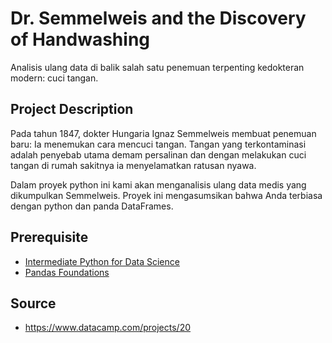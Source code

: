 # Dr. Semmelweis and the Discovery of Handwashing

Analisis ulang data di balik salah satu penemuan terpenting kedokteran modern: cuci tangan.

## Project Description

Pada tahun 1847, dokter Hungaria Ignaz Semmelweis membuat penemuan baru: Ia menemukan cara mencuci tangan. Tangan yang terkontaminasi adalah penyebab utama demam persalinan dan dengan melakukan cuci tangan di rumah sakitnya ia menyelamatkan ratusan nyawa.

Dalam proyek python ini kami akan menganalisis ulang data medis yang dikumpulkan Semmelweis. Proyek ini mengasumsikan bahwa Anda terbiasa dengan python dan panda DataFrames.

## Prerequisite

* [Intermediate Python for Data Science](https://github.com/tommypratama/datacamp/tree/master/Intermediate%20Python%20for%20Data%20Science)
* [Pandas Foundations](https://github.com/tommypratama/datacamp/tree/master/Pandas%20Foundations)

## Source

* https://www.datacamp.com/projects/20